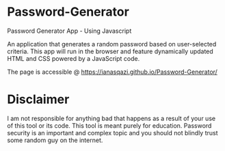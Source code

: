 # Password-Generator
Password Generator App - Using Javascript

An application that generates a random password based on user-selected criteria. This app will run in the browser and feature dynamically updated HTML and CSS powered by a JavaScript code.

The page is accessible @ https://ianasqazi.github.io/Password-Generator/

# Disclaimer
I am not responsible for anything bad that happens as a result of your use of this tool or its code. This tool is meant purely for education. Password security is an important and complex topic and you should not blindly trust some random guy on the internet.

